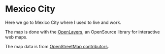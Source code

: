 # Mexico City

Here we go to Mexico City where I used to live and work.

The map is done with the [OpenLayers](https://openlayers.org/), an OpenSource library for interactive web maps.

The map data is from [OpenStreetMap contributors](https://www.openstreetmap.org/copyright).

<script>
map.getView().animate({
  center: ol.proj.fromLonLat([-99.4238064,19.390519]),
  zoom: 10,
  duration: 3000
});
</script>

